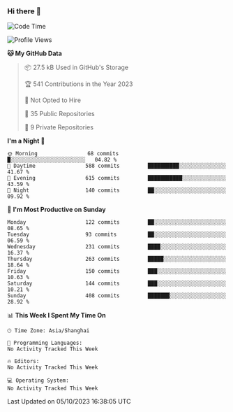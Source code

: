 ### Hi there 👋

<!--
**robinWongM/robinWongM** is a ✨ _special_ ✨ repository because its `README.md` (this file) appears on your GitHub profile.

Here are some ideas to get you started:

- 🔭 I’m currently working on ...
- 🌱 I’m currently learning ...
- 👯 I’m looking to collaborate on ...
- 🤔 I’m looking for help with ...
- 💬 Ask me about ...
- 📫 How to reach me: ...
- 😄 Pronouns: ...
- ⚡ Fun fact: ...
-->

<!--START_SECTION:waka-->
![Code Time](http://img.shields.io/badge/Code%20Time-151%20hrs%2013%20mins-blue)

![Profile Views](http://img.shields.io/badge/Profile%20Views-0-blue)

**🐱 My GitHub Data** 

> 📦 27.5 kB Used in GitHub's Storage 
 > 
> 🏆 541 Contributions in the Year 2023
 > 
> 🚫 Not Opted to Hire
 > 
> 📜 35 Public Repositories 
 > 
> 🔑 9 Private Repositories 
 > 
**I'm a Night 🦉** 

```text
🌞 Morning                68 commits          █░░░░░░░░░░░░░░░░░░░░░░░░   04.82 % 
🌆 Daytime                588 commits         ██████████░░░░░░░░░░░░░░░   41.67 % 
🌃 Evening                615 commits         ███████████░░░░░░░░░░░░░░   43.59 % 
🌙 Night                  140 commits         ██░░░░░░░░░░░░░░░░░░░░░░░   09.92 % 
```
📅 **I'm Most Productive on Sunday** 

```text
Monday                   122 commits         ██░░░░░░░░░░░░░░░░░░░░░░░   08.65 % 
Tuesday                  93 commits          ██░░░░░░░░░░░░░░░░░░░░░░░   06.59 % 
Wednesday                231 commits         ████░░░░░░░░░░░░░░░░░░░░░   16.37 % 
Thursday                 263 commits         █████░░░░░░░░░░░░░░░░░░░░   18.64 % 
Friday                   150 commits         ███░░░░░░░░░░░░░░░░░░░░░░   10.63 % 
Saturday                 144 commits         ███░░░░░░░░░░░░░░░░░░░░░░   10.21 % 
Sunday                   408 commits         ███████░░░░░░░░░░░░░░░░░░   28.92 % 
```


📊 **This Week I Spent My Time On** 

```text
🕑︎ Time Zone: Asia/Shanghai

💬 Programming Languages: 
No Activity Tracked This Week

🔥 Editors: 
No Activity Tracked This Week

💻 Operating System: 
No Activity Tracked This Week
```


 Last Updated on 05/10/2023 16:38:05 UTC
<!--END_SECTION:waka-->

